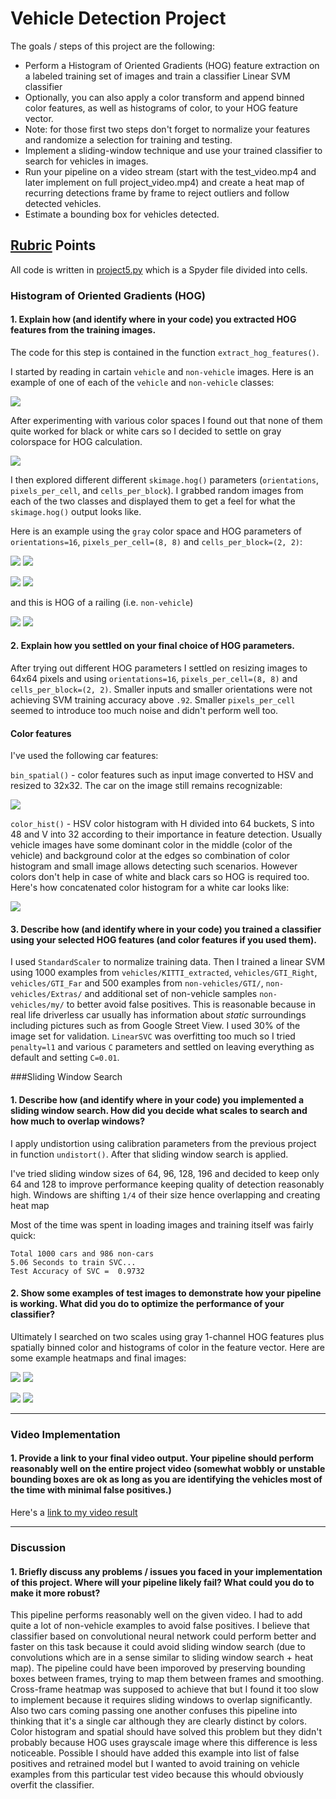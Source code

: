 # Vehicle Detection Project

The goals / steps of this project are the following:

* Perform a Histogram of Oriented Gradients (HOG) feature extraction on a labeled training set of images and train a classifier Linear SVM classifier
* Optionally, you can also apply a color transform and append binned color features, as well as histograms of color, to your HOG feature vector. 
* Note: for those first two steps don't forget to normalize your features and randomize a selection for training and testing.
* Implement a sliding-window technique and use your trained classifier to search for vehicles in images.
* Run your pipeline on a video stream (start with the test_video.mp4 and later implement on full project_video.mp4) and create a heat map of recurring detections frame by frame to reject outliers and follow detected vehicles.
* Estimate a bounding box for vehicles detected.

## [Rubric](https://review.udacity.com/#!/rubrics/513/view) Points

All code is written in [project5.py](./project5.py) which is a Spyder file divided into cells.

### Histogram of Oriented Gradients (HOG)

#### 1. Explain how (and identify where in your code) you extracted HOG features from the training images.

The code for this step is contained in the function `extract_hog_features()`.

I started by reading in cartain `vehicle` and `non-vehicle` images.  Here is an example of one of each of the `vehicle` and `non-vehicle` classes:

![](./examples/car_not_car.png)

After experimenting with various color spaces I found out that none of them quite worked for black or white cars so I decided to settle on gray colorspace for HOG calculation.

![](./examples/color_spaces.png)

I then explored different different `skimage.hog()` parameters (`orientations`, `pixels_per_cell`, and `cells_per_block`).  I grabbed random images from each of the two classes and displayed them to get a feel for what the `skimage.hog()` output looks like.

Here is an example using the `gray` color space and HOG parameters of `orientations=16`, `pixels_per_cell=(8, 8)` and `cells_per_block=(2, 2)`:

![](./examples/white_car.png)
![](./examples/white_car_hog.png)

![](./examples/black_car.png)
![](./examples/black_car_hog.png)

and this is HOG of a railing (i.e. `non-vehicle`)

![](./examples/railing.png)
![](./examples/railing_hog.png)


#### 2. Explain how you settled on your final choice of HOG parameters.

After trying out different HOG parameters I settled on resizing images to 64x64 pixels and using `orientations=16`, `pixels_per_cell=(8, 8)` and `cells_per_block=(2, 2)`.
Smaller inputs and smaller orientations were not achieving SVM training accuracy above `.92`. Smaller `pixels_per_cell` seemed to introduce too much noise and didn't perform well too.

#### Color features
I've used the following car features:

`bin_spatial()` - color features such as input image converted to HSV and resized to 32x32. The car on the image still remains recognizable:

![](./examples/black_car_spatial_v.png)

`color_hist()` - HSV color histogram with H divided into 64 buckets, S into 48 and V into 32 according to their importance in feature detection. Usually vehicle images have some dominant color in the middle (color of the vehicle) and background color at the edges so combination of color histogram and small image allows detecting such scenarios.
However colors don't help in case of white and black cars so HOG is required too.
Here's how concatenated color histogram for a white car looks like:

![](./examples/white_car_color_hist.png)

#### 3. Describe how (and identify where in your code) you trained a classifier using your selected HOG features (and color features if you used them).

I used `StandardScaler` to normalize training data. Then I trained a linear SVM using 1000 examples from `vehicles/KITTI_extracted`, `vehicles/GTI_Right`, `vehicles/GTI_Far` and 500 examples from `non-vehicles/GTI/`, `non-vehicles/Extras/` and additional set of non-vehicle samples `non-vehicles/my/` to better avoid false positives. This is reasonable because in real life driverless car usually has information about _static_ surroundings including pictures such as from Google Street View. I used 30% of the image set for validation.
`LinearSVC` was overfitting too much so I tried `penalty=l1` and various `C` parameters and settled on leaving everything as default and setting `C=0.01`.

###Sliding Window Search

#### 1. Describe how (and identify where in your code) you implemented a sliding window search.  How did you decide what scales to search and how much to overlap windows?

I apply undistortion using calibration parameters from the previous project in function `undistort()`. After that sliding window search is applied.

I've tried sliding window sizes of 64, 96, 128, 196 and decided to keep only 64 and 128 to improve performance keeping quality of detection reasonably high.
Windows are shifting `1/4` of their size hence overlapping and creating heat map

Most of the time was spent in loading images and training itself was fairly quick:

    Total 1000 cars and 986 non-cars
    5.06 Seconds to train SVC...
    Test Accuracy of SVC =  0.9732

#### 2. Show some examples of test images to demonstrate how your pipeline is working.  What did you do to optimize the performance of your classifier?

Ultimately I searched on two scales using gray 1-channel HOG features plus spatially binned color and histograms of color in the feature vector. Here are some example heatmaps and final images:

![](./examples/white_car_heatmap_labeled.png)
![](./examples/white_car_before_heatmap_labeling.png)

![](./examples/heatmap_2.png)
![](./examples/after_heatmap_2.png)

---

### Video Implementation

#### 1. Provide a link to your final video output.  Your pipeline should perform reasonably well on the entire project video (somewhat wobbly or unstable bounding boxes are ok as long as you are identifying the vehicles most of the time with minimal false positives.)
Here's a [link to my video result](./project_video.mp4)

---

### Discussion

#### 1. Briefly discuss any problems / issues you faced in your implementation of this project.  Where will your pipeline likely fail?  What could you do to make it more robust?

This pipeline performs reasonably well on the given video. I had to add quite a lot of non-vehicle examples to avoid false positives. I believe that classifier based on convolutional neural network could perform better and faster on this task because it could avoid sliding window search (due to convolutions which are in a sense similar to sliding window search + heat map). The pipeline could have been imporoved by preserving bounding boxes between frames, trying to map them between frames and smoothing. Cross-frame heatmap was supposed to achieve that but I found it too slow to implement because it requires sliding windows to overlap significantly. Also two cars coming passing one another confuses this pipeline into thinking that it's a single car although they are clearly distinct by colors. Color histogram and spatial should have solved this problem but they didn't probably because HOG uses grayscale image where this difference is less noticeable. Possible I should have added this example into list of false positives and retrained model but I wanted to avoid training on vehicle examples from this particular test video because this whould obviously overfit the classifier.
